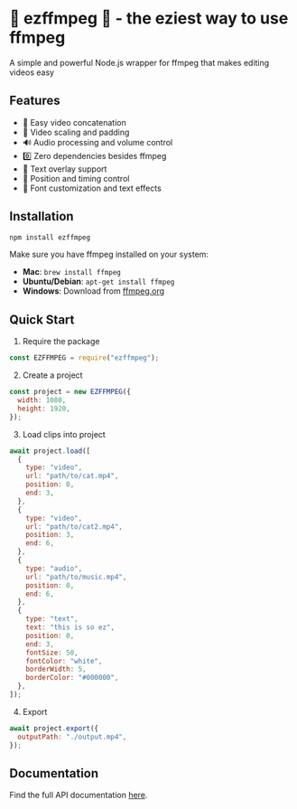 # 🍋 ezffmpeg 🎥 - the eziest way to use ffmpeg

A simple and powerful Node.js wrapper for ffmpeg that makes editing videos easy

## Features

- 🎥 Easy video concatenation
- 📐 Video scaling and padding
- 🔊 Audio processing and volume control
- 0️⃣ Zero dependencies besides ffmpeg
- 💬 Text overlay support
- 🎯 Position and timing control
- 🎨 Font customization and text effects

## Installation

```bash
npm install ezffmpeg
```

Make sure you have ffmpeg installed on your system:

- **Mac**: `brew install ffmpeg`
- **Ubuntu/Debian**: `apt-get install ffmpeg`
- **Windows**: Download from [ffmpeg.org](https://ffmpeg.org/download.html)

## Quick Start

1. Require the package

```javascript
const EZFFMPEG = require("ezffmpeg");
```

2. Create a project

```javascript
const project = new EZFFMPEG({
  width: 1080,
  height: 1920,
});
```

3. Load clips into project

```javascript
await project.load([
  {
    type: "video",
    url: "path/to/cat.mp4",
    position: 0,
    end: 3,
  },
  {
    type: "video",
    url: "path/to/cat2.mp4",
    position: 3,
    end: 6,
  },
  {
    type: "audio",
    url: "path/to/music.mp4",
    position: 0,
    end: 6,
  },
  {
    type: "text",
    text: "this is so ez",
    position: 0,
    end: 3,
    fontSize: 50,
    fontColor: "white",
    borderWidth: 5,
    borderColor: "#000000",
  },
]);
```

4. Export

```javascript
await project.export({
  outputPath: "./output.mp4",
});
```

## Documentation

Find the full API documentation [here](https://github.com/yourusername/ezffmpeg/blob/main/docs/api.md).
